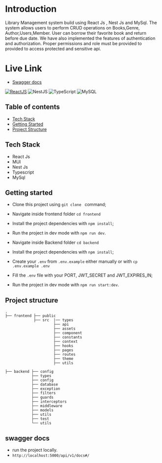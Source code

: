 # Introduction

Library Management system build using React Js , Nest Js and MySql.
The system allows users to perform CRUD operations on Books,Genre, Author,Users,Member. User can borrow their favorite book and return before due date.
We have also implemented the features of authentication and authorization. Proper permissions and role must be provided to provided to access protected and sensitive api.

# Live Link
- [Swagger docs](https://library.bishnu-bhattarai.com.np/api/v1/docs)

[![ReactJS](https://img.shields.io/badge/react.js-61DAFB?style=for-the-badge&logo=react&logoColor=white)](https://reactjs.org/)
![NestJS](https://img.shields.io/badge/nest.js-E0234E?style=for-the-badge&logo=nestjs&logoColor=white)
![TypeScript](https://img.shields.io/badge/typescript-%23007ACC.svg?style=for-the-badge&logo=typescript&logoColor=white)
![MySQL](https://img.shields.io/badge/mysql-4479A1?style=for-the-badge&logo=mysql&logoColor=white)

## Table of contents
- [Tech Stack](#tech-stack)
- [Getting Started](#getting-started)
- [Project Structure](#project-structure)
  

## Tech Stack
- React Js
- MUI
- Nest Js
- Typescript
- MySql


## Getting started
- Clone this project using `git clone ` command;
- Navigate inside frontend folder `cd frontend`
- Install the project dependencies with `npm install`;
- Run the project in dev mode with `npm run dev`.

- Navigate inside Backend folder `cd backend`
- Install the project dependencies with `npm install`;
- Create your `.env` from `.env.example` either manually or with `cp .env.example .env`
- Fill the `.env` file with your PORT, JWT_SECRET and JWT_EXPIRES_IN;
- Run the project in dev mode with `npm run start:dev`.
  

## Project structure

```
.
├── frontend ├── public
             ├── src  |── types
                      ├── api
                      ├── assets
                      ├── component
                      ├── constants
                      ├── context
                      ├── hooks
                      ├── pages
                      ├── routes
                      ├── theme
                      ├── utils

├── backend ├── config
            ├── types
            ├── config
            ├── database
            ├── exception
            ├── filters
            ├── guards
            ├── interceptors
            ├── middleware
            ├── models
            ├── utils
            ├── test
            └── utils
```

## swagger docs
- run the project locally.
- `http://localhost:5000/api/v1/docs#/`
